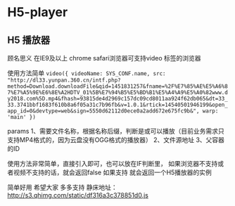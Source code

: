 # H5-player
## H5 播放器
顾名思义 在IE9及以上 chrome safari浏览器可支持video 标签的浏览器

使用方法简单
  `video({
            videoName: SYS_CONF.name,
            src: "http://dl33.yunpan.360.cn/intf.php?method=Download.downloadFile&qid=1451831257&fname=%2F%E7%85%AE%E5%A6%87%E7%A5%9E%E6%8E%A2HDTV_01%5B%E7%94%B5%E5%BD%B1%E5%A4%A9%E5%A0%82www.dy2018.com%5D.mp4&fhash=93815de4d2969c157dc09cd8011aa924f62db065&dt=33_33.3741bbf1683f610b8a6f05a31c7b96fb&v=1.0.1&rtick=14540501946199&open_app_id=0&devtype=web&sign=5550d62112d0ece0a2add672e675fc9b&",
            warp: 'main'
        })`

params
  1、需要文件名称，根据名称后缀，判断是或可以播放（目前业务需求只支持MP4格式的，因为云盘没有OGG格式的播放器）
  2、文件源地址
  3、父容器的ID
  
使用方法非常简单，直接引入即可，也可以放在IF判断里， 如果浏览器不支持或者视频不支持的话，就会返回false
如果支持 就会返回一个H5播放器的实例

简单好用 希望大家 多多支持 
静床地址：http://s3.qhimg.com/static/df316a3c378851d0.js
